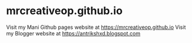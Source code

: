 # mrcreativeop.github.io
Visit my Mani Github pages website at https://mrcreativeop.github.io
Visit my Blogger website at https://antrikshxd.blogspot.com
